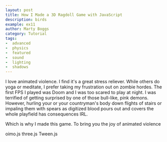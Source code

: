```yaml
---
layout: post
title: How I Made a 3D Ragdoll Game with JavaScript
description: birds
example: ex11
author: Marty Boggs
category: Tutorial
tags:
-  advanced
-  physics
-  featured
-  sound
-  lighting
-  shadows
---
```

<div id="info"></div>
I love animated violence. I find it's a great stress reliever.
While others do yoga or meditate, I prefer taking my frustration out on zombie hordes.
The first FPS I played was Doom and I was too scared to play at night. I was terrified of getting surprised by one of those bull-like, pink demons.
However, hurling your or your countryman's body down flights of stairs or impaling them with spears as digitized blood pours out and covers the whole playfield
has consequences IRL.

Which is why I made this game.
To bring you the joy of animated violence

oimo.js three.js Tween.js
